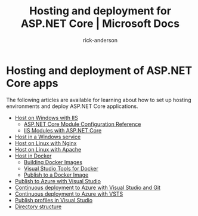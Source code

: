 ﻿---
title: Hosting and deployment for ASP.NET Core | Microsoft Docs
author: rick-anderson
description: Links to resources for learning how to set up hosting environments and deploy ASP.NET Core apps to them.
keywords: ASP.NET Core,
ms.author: riande
manager: wpickett
ms.date: 10/14/2016
ms.topic: article
ms.assetid: f0930c68-4d17-4748-adbf-801e17601eb6
ms.technology: aspnet
ms.prod: asp.net-core
uid: publishing/index
---
# Hosting and deployment of ASP.NET Core apps

The following articles are available for learning about how to set up hosting environments and deploy ASP.NET Core applications.

* [Host on Windows with IIS](xref:publishing/iis)
  * [ASP.NET Core Module Configuration Reference](xref:hosting/aspnet-core-module)
  * [IIS Modules with ASP.NET Core](xref:hosting/iis-modules)
* [Host in a Windows service](xref:hosting/windows-service)
* [Host on Linux with Nginx](xref:publishing/linuxproduction)
* [Host on Linux with Apache](xref:publishing/apache-proxy)
* [Host in Docker](xref:publishing/docker)
  * [Building Docker Images](https://docs.microsoft.com/dotnet/articles/core/docker/building-net-docker-images)
  * [Visual Studio Tools for Docker](https://docs.microsoft.com/dotnet/articles/core/docker/visual-studio-tools-for-docker)
  * [Publish to a Docker Image](https://azure.microsoft.com/documentation/articles/vs-azure-tools-docker-hosting-web-apps-in-docker)
* [Publish to Azure with Visual Studio](xref:tutorials/publish-to-azure-webapp-using-vs)
* [Continuous deployment to Azure with Visual Studio and Git](xref:publishing/azure-continuous-deployment)
* [Continuous deployment to Azure with VSTS](xref:publishing/vsts-continuous-deployment)
* [Publish profiles in Visual Studio](xref:publishing/web-publishing-vs)
* [Directory structure](xref:hosting/directory-structure)

